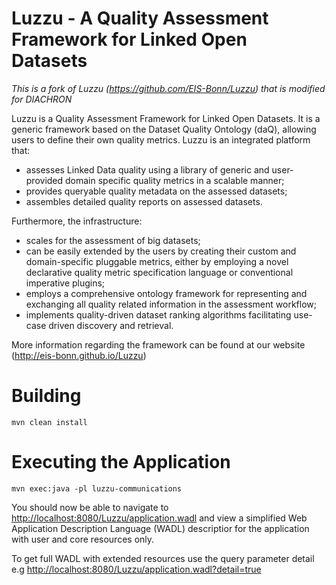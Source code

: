 Luzzu - A Quality Assessment Framework for Linked Open Datasets
===============================================================

*This is a fork of Luzzu (https://github.com/EIS-Bonn/Luzzu) that is modified for DIACHRON*

Luzzu is a Quality Assessment Framework for Linked Open Datasets. It is a generic framework based on the Dataset Quality Ontology (daQ), allowing users to define their own quality metrics. Luzzu is an integrated platform that:
- assesses Linked Data quality using a library of generic and user-provided domain specific quality metrics in a scalable manner;
- provides queryable quality metadata on the assessed datasets;
- assembles detailed quality reports on assessed datasets.

Furthermore, the infrastructure:
- scales for the assessment of big datasets;
- can be easily extended by the users by creating their custom and domain-specific pluggable metrics, either by employing a novel declarative quality metric specification language or conventional imperative plugins;
- employs a comprehensive ontology framework for representing and exchanging all quality related information in the assessment workflow;
- implements quality-driven dataset ranking algorithms facilitating use-case driven discovery and retrieval.


More information regarding the framework can be found at our website (http://eis-bonn.github.io/Luzzu)

# Building
```mvn clean install```

# Executing the Application
```mvn exec:java -pl luzzu-communications```
 

You should now be able to navigate to [http://localhost:8080/Luzzu/application.wadl](http://localhost:8080/Luzzu/application.wadl) and view a simplified Web Application Description Language (WADL) descriptior for the application with user and core resources only.

To get full WADL with extended resources use the query parameter detail e.g [http://localhost:8080/Luzzu/application.wadl?detail=true](http://localhost:8080/Luzzu/application.wadl?detail=true)
